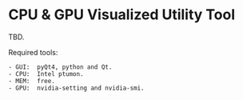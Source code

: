 # CPU & GPU Visualized Utility Tool

TBD.

Required tools:

    - GUI:  pyQt4, python and Qt.
    - CPU:  Intel ptumon.
    - MEM:  free.
    - GPU:  nvidia-setting and nvidia-smi.